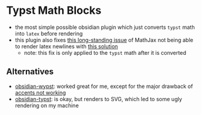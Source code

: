 # Typst Math Blocks

- the most simple possible obsidian plugin which just converts `typst` math into
  `latex` before rendering
- this plugin also fixes
  [this long-standing issue](https://forum.obsidian.md/t/latex-math-newline-line-break/13321)
  of MathJax not being able to render latex newlines with
  [this solution](https://github.com/mathjax/MathJax/issues/2312#issuecomment-538185951)
  - note: this fix is only applied to the `typst` math after it is converted

## Alternatives

- [obsidian-wypst](https://github.com/0xbolt/obsidian-wypst): worked great for
  me, except for the major drawback of
  [accents not working](https://github.com/0xbolt/wypst/issues/6)
- [obsidian-typst](https://github.com/fenjalien/obsidian-typst): is okay, but
  renders to SVG, which led to some ugly rendering on my machine
